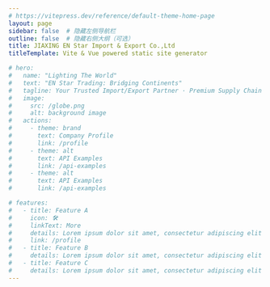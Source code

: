 ```yaml
---
# https://vitepress.dev/reference/default-theme-home-page
layout: page
sidebar: false  # 隐藏左侧导航栏
outline: false  # 隐藏右侧大纲（可选）
title: JIAXING EN Star Import & Export Co.,Ltd
titleTemplate: Vite & Vue powered static site generator

# hero:
#   name: "Lighting The World"
#   text: "EN Star Trading: Bridging Continents"
#   tagline: Your Trusted Import/Export Partner · Premium Supply Chain Solutions
#   image: 
#     src: /globe.png
#     alt: background image
#   actions:
#     - theme: brand
#       text: Company Profile
#       link: /profile
#     - theme: alt
#       text: API Examples
#       link: /api-examples
#     - theme: alt
#       text: API Examples
#       link: /api-examples

# features:
#   - title: Feature A
#     icon: 🛠️
#     linkText: More
#     details: Lorem ipsum dolor sit amet, consectetur adipiscing elit
#     link: /profile
#   - title: Feature B
#     details: Lorem ipsum dolor sit amet, consectetur adipiscing elit
#   - title: Feature C
#     details: Lorem ipsum dolor sit amet, consectetur adipiscing elit
---
```


<script setup>
import Index from './components/Index.vue'

//import Modal from './Modal.vue'



</script>

<Index class="my-40" />

<style module>
.button {
  color: red;
  font-weight: bold;
}
</style>